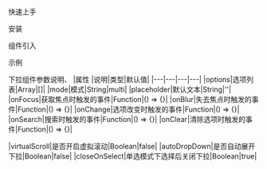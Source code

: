 快速上手

安装

组件引入

示例


下拉组件参数说明、
|属性 |说明|类型|默认值|
|---|---|---|---|
|options|选项列表|Array|[]|
|mode|模式|String|multi|
|placeholder|默认文本|String|''|
|onFocus|获取焦点时触发的事件|Function|() => {}|
|onBlur|失去焦点时触发的事件|Function|() => {}|
|onChange|选项改变时触发的事件|Function|() => {}|
|onSearch|搜索时触发的事件|Function|() => {}|
|onClear|清除选项时触发的事件|Function|() => {}|

|virtualScroll|是否开启虚拟滚动|Boolean|false|
|autoDropDown|是否自动展开下拉|Boolean|false|
|closeOnSelect|单选模式下选择后关闭下拉|Boolean|true|

